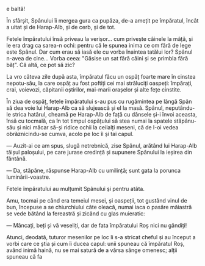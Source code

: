 e baltă!

În sfârșit, Spânului îi mergea gura ca pupăza, de-a amețit pe
împăratul, încât a uitat și de Harap-Alb, și de cerb, și de tot.

Fetele împăratului însă priveau la verișor... cum privește
câinele la mâță, și le era drag ca sarea-n ochi: pentru că le
spunea inima ce om fără de lege este Spânul. Dar cum erau să
iasă ele cu vorba înaintea tatălui lor? Spânul n-avea de cine...
Vorba ceea: "Găsise un sat fără câini și se primbla fără băț".
Că altă, ce pot să zic?

La vro câteva zile după asta, împăratul făcu un ospăț foarte
mare în cinstea nepotu-său, la care ospăț au fost poftiți cei
mai străluciți oaspeți: împărați, crai, voievozi, căpitanii
oștirilor, mai-marii orașelor și alte fețe cinstite.

În ziua de ospăț, fetele împăratului s-au pus cu rugămintea pe
lângă Spân să dea voie lui Harap-Alb ca să slujească și el la
masă. Spânul, neputându-le strica hatârul, cheamă pe Harap-Alb
de față cu dânsele și-i învoi aceasta, însă cu tocmală, ca în
tot timpul ospățului să stea numai la spatele stăpânu-său și
nici măcar să-și ridice ochii la ceilalți meseni, că de l-oi
vedea obrăznicindu-se cumva, acolo pe loc îi și tai capul.

— Auzit-ai ce am spus, slugă netrebnică, zise Spânul, arătând
lui Harap-Alb tăișul paloșului, pe care jurase credință și
supunere Spânului la ieșirea din fântână.

— Da, stăpâne, răspunse Harap-Alb cu umilință; sunt gata la
porunca luminării-voastre.

Fetele împăratului au mulțumit Spânului și pentru atâta.

Amu, tocmai pe când era temeiul mesei, și oaspeții, tot gustând
vinul de bun, începuse a se chiurchiului câte oleacă, numai iaca
o pasăre măiastră se vede bătând la fereastră și zicând cu glas
muieratic:

— Mâncați, beți și vă veseliți, dar de fata împăratului Roș nici
nu gândiți!

Atunci, deodată, tuturor mesenilor pe loc li s-a stricat cheful
și au început a vorbi care ce știa și cum îi ducea capul: unii
spuneau că împăratul Roș, având inimă haină, nu se mai satură de
a vărsa sânge omenesc; alții spuneau că fa
